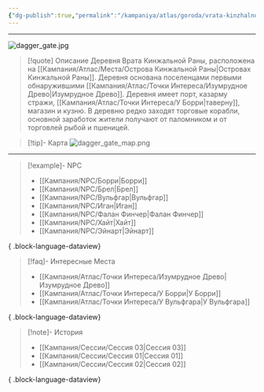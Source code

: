 ```yaml
---
{"dg-publish":true,"permalink":"/kampaniya/atlas/goroda/vrata-kinzhalnoj-rany/","tags":["location/village"],"created":"2025-01-08T08:30:48.414+03:00","updated":"2025-01-09T10:56:56.181+03:00"}
---
```



<hr></hr>

![dagger_gate.jpg](/img/user/%D0%90%D1%81%D1%81%D0%B5%D1%82%D1%8B/%D0%90%D1%82%D0%BB%D0%B0%D1%81/dagger_gate.jpg)



> [!quote] Описание
>Деревня Врата Кинжальной Раны, расположена на [[Кампания/Атлас/Места/Острова Кинжальной Раны\|Островах Кинжальной Раны]]. Деревня основана поселенцами первыми обнаружившими [[Кампания/Атлас/Точки Интереса/Изумрудное Древо\|Изумрудное Древо]]. 
>Деревня имеет порт, казарму стражи, [[Кампания/Атлас/Точки Интереса/У Борри\|таверну]], магазин и кузню. 
>В деревню редко заходят торговые корабли, основной заработок жители получают от паломником и от торговлей рыбой и пшеницей. 

> [!tip]- Карта
> ![dagger_gate_map.png](/img/user/%D0%90%D1%81%D1%81%D0%B5%D1%82%D1%8B/%D0%90%D1%82%D0%BB%D0%B0%D1%81/dagger_gate_map.png)


<hr></hr>

> [!example]- NPC
> - [[Кампания/NPC/Борри\|Борри]]
> - [[Кампания/NPC/Брел\|Брел]]
> - [[Кампания/NPC/Вульфгар\|Вульфгар]]
> - [[Кампания/NPC/Иган\|Иган]]
> - [[Кампания/NPC/Фалан Финчер\|Фалан Финчер]]
> - [[Кампания/NPC/Хайт\|Хайт]]
> - [[Кампания/NPC/Эйнарт\|Эйнарт]]
> 
{ .block-language-dataview}

> [!faq]- Интересные Места
> - [[Кампания/Атлас/Точки Интереса/Изумрудное Древо\|Изумрудное Древо]]
> - [[Кампания/Атлас/Точки Интереса/У Борри\|У Борри]]
> - [[Кампания/Атлас/Точки Интереса/У Вульфгара\|У Вульфгара]]
> 
{ .block-language-dataview}

> [!note]- История
>  - [[Кампания/Сессии/Сессия 03\|Сессия 03]]
> - [[Кампания/Сессии/Сессия 01\|Сессия 01]]
> - [[Кампания/Сессии/Сессия 02\|Сессия 02]]
> 
{ .block-language-dataview}